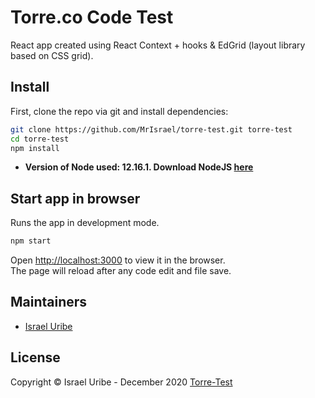 # Torre.co Code Test
React app created using React Context + hooks & EdGrid (layout library based on CSS grid).

## Install
First, clone the repo via git and install dependencies:

```bash
git clone https://github.com/MrIsrael/torre-test.git torre-test
cd torre-test
npm install
```

- **Version of Node used: 12.16.1. Download NodeJS [here](https://nodejs.org/en/)**

## Start app in browser
Runs the app in development mode.

```bash
npm start
```

Open [http://localhost:3000](http://localhost:3000) to view it in the browser.<br />
The page will reload after any code edit and file save.

## Maintainers
- [Israel Uribe](https://github.com/MrIsrael)

## License
Copyright © Israel Uribe - December 2020 [Torre-Test](https://github.com/MrIsrael/torre-test)
